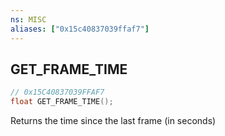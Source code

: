 ```yaml
---
ns: MISC
aliases: ["0x15c40837039ffaf7"]
---
```

## GET_FRAME_TIME

```c
// 0x15C40837039FFAF7
float GET_FRAME_TIME();
```

Returns the time since the last frame (in seconds)

